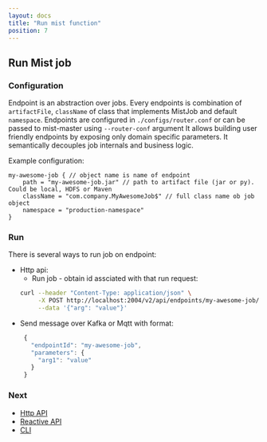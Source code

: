 ```yaml
---
layout: docs
title: "Run mist function"
position: 7
---
```

## Run Mist job

### Configuration

Endpoint is an abstraction over jobs.
Every endpoints is combination of `artifactFile`, `className` of class that implements MistJob and default `namespace`.
Endpoints are configured in `./configs/router.conf` or can be passed to mist-master using `--router-conf` argument
It allows building user friendly endpoints by exposing only domain specific parameters. It semantically decouples job internals and business logic.

Example configuration:

```hocon
my-awesome-job { // object name is name of endpoint
    path = "my-awesome-job.jar" // path to artifact file (jar or py). Could be local, HDFS or Maven
    className = "com.company.MyAwesomeJob$" // full class name ob job object
    namespace = "production-namespace"
}
```

### Run

There is several ways to run job on endpoint:

- Http api:
   - Run job - obtain id assciated with that run request:
    ```sh
    curl --header "Content-Type: application/json" \
         -X POST http://localhost:2004/v2/api/endpoints/my-awesome-job/jobs?force=true \
         --data '{"arg": "value"}'
    ```
- Send message over Kafka or Mqtt with format:
   ```javascript
    {
      "endpointId": "my-awesome-job",
      "parameters": {
        "arg1": "value"
      }
    }
   ```
### Next 
- [Http API](/docs/http_api.md)
- [Reactive API](/docs/reactive_api.md)
- [CLI](/docs/cli.md)
